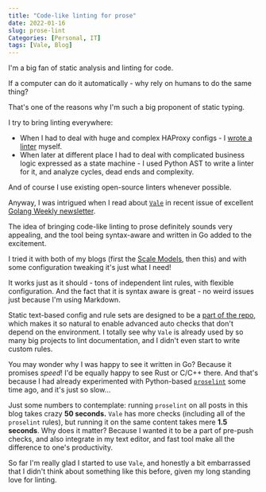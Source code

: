 ```yaml
---
title: "Code-like linting for prose"
date: 2022-01-16
slug: prose-lint
Categories: [Personal, IT]
tags: [Vale, Blog]
---
```


I'm a big fan of static analysis and linting for code.

If a computer can do it automatically - why rely on humans to do the same thing?

That's one of the reasons why I'm such a big proponent of static typing.

I try to bring linting everywhere: 
* When I had to deal with huge and complex
HAProxy configs  - I [wrote a linter](https://github.com/abulimov/HAProxy-lint) myself.
* When later at different place I had to deal with complicated business logic expressed
as a state machine - I used Python AST to write a linter for it, and analyze cycles, dead ends and complexity.

And of course I use existing open-source linters whenever possible.

Anyway, I was intrigued when I read about [`Vale`](https://github.com/errata-ai/vale)
in recent issue of excellent [Golang Weekly newsletter](https://golangweekly.com/issues/394).

The idea of bringing code-like linting to prose definitely sounds very appealing,
and the tool being syntax-aware and written in Go added to the excitement.

I tried it with both of my blogs (first the [Scale Models](https://models.bulimov.ru/), then this)
and with some configuration tweaking it's just what I need!

It works just as it should - tons of independent lint rules, with flexible configuration.
And the fact that it is syntax aware is great - no weird issues just because I'm using Markdown.

Static text-based config and rule sets are designed to be a [part of the repo](https://github.com/abulimov/abulimov.github.io),
which makes it so natural to enable advanced auto checks that don't depend on the environment.
I totally see why `Vale` is already used by so many big projects to lint documentation,
and I didn't even start to write custom rules.

You may wonder why I was happy to see it written in Go? Because it promises *speed*!
I'd be equally happy to see Rust or C/C++ there. And that's because I had already experimented with
Python-based [`proselint`](https://github.com/amperser/proselint/) some time ago, and it's just so slow...

Just some numbers to contemplate: running `proselint` on all posts in this blog takes crazy **50 seconds.**
`Vale` has more checks (including all of the `proselint` rules), but running it on the same content takes mere **1.5 seconds**.
Why does it matter? Because I wanted it to be a part of pre-push checks, and also integrate in my text editor,
and fast tool make all the difference to one's productivity.

So far I'm really glad I started to use `Vale`, and honestly a bit embarrassed that I didn't think about
something like this before, given my long standing love for linting.


